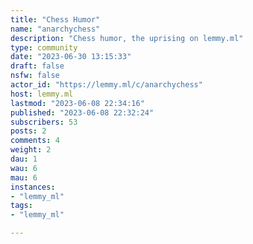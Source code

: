 ```yaml
---
title: "Chess Humor" 
name: "anarchychess"
description: "Chess humor, the uprising on lemmy.ml"
type: community
date: "2023-06-30 13:15:33"
draft: false
nsfw: false
actor_id: "https://lemmy.ml/c/anarchychess"
host: lemmy.ml
lastmod: "2023-06-08 22:34:16"
published: "2023-06-08 22:32:24"
subscribers: 53
posts: 2
comments: 4
weight: 2
dau: 1
wau: 6
mau: 6
instances:
- "lemmy_ml"
tags: 
- "lemmy_ml"

---
```

